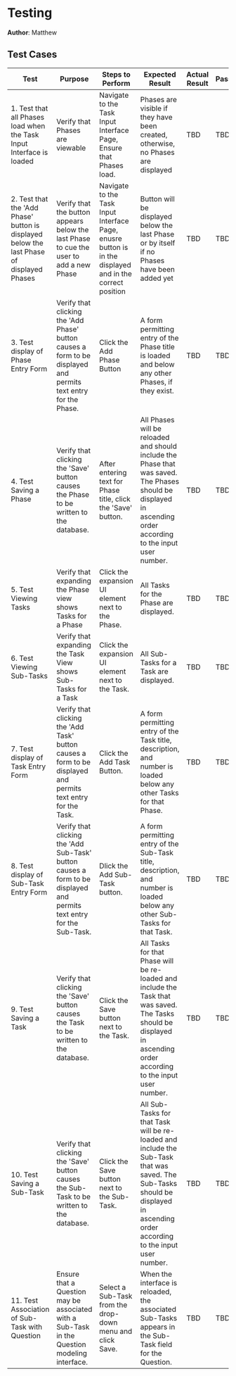 # Testing

**Author**: Matthew
## Test Cases
Test | Purpose | Steps to Perform | Expected Result | Actual Result | Pass/Fail |
-------------| -------------| -------------| -------------| -------------| -------------
1. Test that all Phases load when the Task Input Interface is loaded| Verify that Phases are viewable |Navigate to the Task Input Interface Page, Ensure that Phases load.  | Phases are visible if they have been created, otherwise, no Phases are displayed |TBD |TBD
2. Test that the 'Add Phase' button is displayed below the last Phase of displayed Phases| Verify that the button appears below the last Phase to cue the user to add a new Phase| Navigate to the Task Input Interface Page, enusre button is in the displayed and in the correct position |Button will be displayed below the last Phase or by itself if no Phases have been added yet |TBD |TBD
3. Test display of Phase Entry Form| Verify that clicking the 'Add Phase' button causes a form to be displayed and permits text entry for the Phase.|Click the Add Phase Button |A form permitting entry of the Phase title is loaded and below any other Phases, if they exist. |TBD |TBD
4. Test Saving a Phase| Verify that clicking the 'Save' button causes the Phase to be written to the database.|After entering text for  Phase title, click the 'Save' button. | All Phases will be reloaded and should include the Phase that was saved.  The Phases should be displayed in ascending order according to the input user number. |TBD |TBD
5. Test Viewing Tasks|Verify that expanding the Phase view shows Tasks for a Phase | Click the expansion UI element next to the Phase.|All Tasks for the Phase are displayed. |TBD|TBD
6. Test Viewing Sub-Tasks| Verify that expanding the Task View shows Sub-Tasks for a Task|  Click the expansion UI element next to the Task. |All Sub-Tasks for a Task are displayed.|TBD|TBD
7. Test display of Task Entry Form| Verify that clicking the 'Add Task' button causes a form to be displayed and permits text entry for the Task.|Click the Add Task Button.|A form permitting entry of the Task title, description, and number is loaded below any other Tasks for that Phase. |TBD|TBD
8. Test display of Sub-Task Entry Form|Verify that clicking the 'Add Sub-Task' button causes a form to be displayed and permits text entry for the Sub-Task.|Dlick the Add Sub-Task button.|A form permitting entry of the Sub-Task title, description, and number is loaded below any other Sub-Tasks for that Task.|TBD|TBD
9. Test Saving a Task|Verify that clicking the 'Save' button causes the Task to be written to the database. |Click the Save button next to the Task.| All Tasks for that Phase will be re-loaded and include the Task that was saved. The Tasks should be displayed in ascending order according to the input user number.|TBD|TBD
10. Test Saving a Sub-Task|Verify that clicking the 'Save' button causes the Sub-Task to be written to the database. |Click the Save button next to the Sub-Task.|All Sub-Tasks for that Task will be re-loaded and include the Sub-Task that was saved. The Sub-Tasks should be displayed in ascending order according to the input user number.|TBD|TBD
11. Test Association of Sub-Task with Question|Ensure that a Question may be associated with a Sub-Task in the Question modeling interface.|Select a Sub-Task from the drop-down menu and click Save.|When the interface is reloaded, the associated Sub-Tasks appears in the Sub-Task field for the Question.|TBD|TBD


